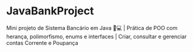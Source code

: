 # JavaBankProject
Mini projeto de Sistema Bancário em Java 🏦💻 | Prática de POO com herança, polimorfismo, enums e interfaces | Criar, consultar e gerenciar contas Corrente e Poupança
